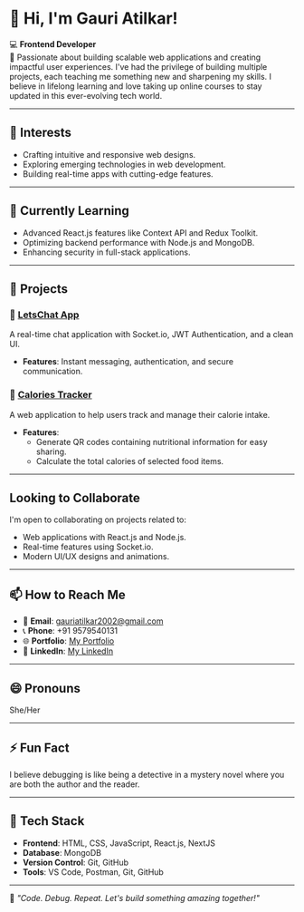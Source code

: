 # 👋 Hi, I'm Gauri Atilkar!  
💻 **Frontend Developer**  
🌟 Passionate about building scalable web applications and creating impactful user experiences. I've had the privilege of building multiple projects, each teaching me something new and sharpening my skills. I believe in lifelong learning and love taking up online courses to stay updated in this ever-evolving tech world.  

---

## 👀 Interests  
- Crafting intuitive and responsive web designs.  
- Exploring emerging technologies in web development.  
- Building real-time apps with cutting-edge features.  

---

## 🌱 Currently Learning  
- Advanced React.js features like Context API and Redux Toolkit.  
- Optimizing backend performance with Node.js and MongoDB.  
- Enhancing security in full-stack applications.  

---

## 💼 Projects  

### 🔗 [LetsChat App](https://github.com/gauriatilkar/LetsChat-App)  
A real-time chat application with Socket.io, JWT Authentication, and a clean UI.  
- **Features**: Instant messaging, authentication, and secure communication.  

### 🔗 [Calories Tracker](https://github.com/gauriatilkar/Calories_Tracker)  
A web application to help users track and manage their calorie intake.  
- **Features**:  
  - Generate QR codes containing nutritional information for easy sharing.  
  - Calculate the total calories of selected food items.  

---

## Looking to Collaborate  
I'm open to collaborating on projects related to:  
- Web applications with React.js and Node.js.  
- Real-time features using Socket.io.  
- Modern UI/UX designs and animations.  

---

## 📫 How to Reach Me  
- 📧 **Email**: [gauriatilkar2002@gmail.com](mailto:gauriatilkar2002@gmail.com)  
- 📞 **Phone**: +91 9579540131  
- 🌐 **Portfolio**: [My Portfolio](https://qndertfjjja.github.io/gauri23.github.io/)  
- 🔗 **LinkedIn**: [My LinkedIn](https://www.linkedin.com/in/gauri-atilkar/)  

---

## 😄 Pronouns  
She/Her  

---

## ⚡ Fun Fact  
I believe debugging is like being a detective in a mystery novel where you are both the author and the reader.  

---

## 🚀 Tech Stack  
- **Frontend**: HTML, CSS, JavaScript, React.js, NextJS  
- **Database**: MongoDB  
- **Version Control**: Git, GitHub  
- **Tools**: VS Code, Postman, Git, GitHub  

---

🎯 *"Code. Debug. Repeat. Let's build something amazing together!"*
